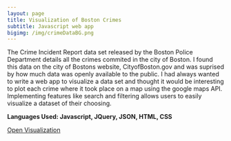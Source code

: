 ```yaml
---
layout: page
title: Visualization of Boston Crimes
subtitle: Javascript web app
bigimg: /img/crimeDataBG.png
---
```

 
 The Crime Incident Report data set released by the Boston Police Department details all the crimes commited in the city of Boston. I found this data on the city of Bostons website, CityofBoston.gov and was suprised by how much data was openly available to the public.
 I had always wanted to write a web app to visualize a data set and thought it would be interesting to plot each crime where it took place on a map using the google maps API. 
 Implementing features like search and filtering allows users to easily visualize a dataset of their choosing. 
 
 **Languages Used: Javascript, JQuery, JSON, HTML, CSS**
 
 <a href="/viz.html">Open Visualization</a>
 
 <img href="/img/maps.png" />